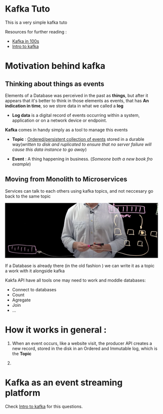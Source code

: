 # Kafka Tuto

This is a very simple kafka tuto

Resources for further reading :
* [Kafka in 100s](https://www.youtube.com/watch?v=uvb00oaa3k8)
* [Intro to kafka](https://kafka.apache.org/intro)


# Motivation behind kafka

## Thinking about things as events
Elements of a Database was perceived in the past as **things**, but after it appears that it's better to think in those elements as events, that has **An indication in time**, so we store data in what we called a **log**

* **Log data** is a digital record of events occurring within a system, application or on a network device or endpoint.


**Kafka** comes in handy simply as a tool to manage this events

* **Topic** : <ins>Ordered/persistent collection of events</ins> stored in a durable way(*written to disk and ruplicated to ensure that no server failure will cause this data instance to go away*)

* **Event** : A thing happening in business. (*Someone both a new book fro example*)


## Moving from Monolith to Microservices

Services can talk to each others using kafka topics, and not neccesary go back to the same topic

![kafka](pics/image.png)


If a Database is already there (in the old fashion ) we can write it as a topic a work with it alongside kafka

Kakfa API have all tools one may need to work and moddle databases:
* Connect to databases
* Count
* Agregate
* Join
* ...

# How it works in general :
1. When an event occurs, like a website visit, the producer API creates a new record, stored in the disk in an Ordered and Immutable log, which is the **Topic**



2. 


# Kafka as an event streaming platform

Check [Intro to kafka](https://kafka.apache.org/intro) for this questions.
